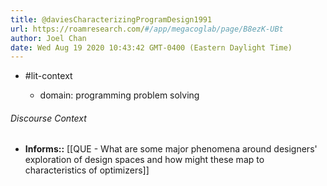 ```yaml
---
title: @daviesCharacterizingProgramDesign1991
url: https://roamresearch.com/#/app/megacoglab/page/B8ezK-UBt
author: Joel Chan
date: Wed Aug 19 2020 10:43:42 GMT-0400 (Eastern Daylight Time)
---
```


- #lit-context

    - domain: programming problem solving

###### Discourse Context

- **Informs::** [[QUE - What are some major phenomena around designers' exploration of design spaces and how might these map to characteristics of optimizers]]
